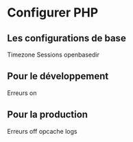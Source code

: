 # Configurer PHP

## Les configurations de base

Timezone
Sessions
openbasedir

## Pour le développement

Erreurs on

## Pour la production

Erreurs off
opcache
logs
